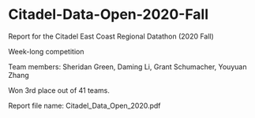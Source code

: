 # Citadel-Data-Open-2020-Fall
Report for the Citadel East Coast Regional Datathon (2020 Fall) 

Week-long competition

Team members: Sheridan Green, Daming Li, Grant Schumacher, Youyuan Zhang

Won 3rd place out of 41 teams.

Report file name: Citadel_Data_Open_2020.pdf
